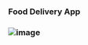 ### Food Delivery App
### ![image](https://user-images.githubusercontent.com/112626182/228283896-815f1d99-2022-4030-9648-5b8c8bdce55d.png)
